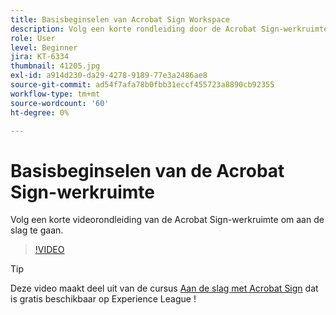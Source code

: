 ```yaml
---
title: Basisbeginselen van Acrobat Sign Workspace
description: Volg een korte rondleiding door de Acrobat Sign-werkruimte om aan de slag te gaan
role: User
level: Beginner
jira: KT-6334
thumbnail: 41205.jpg
exl-id: a914d230-da29-4278-9189-77e3a2486ae8
source-git-commit: ad54f7afa78b0fbb31eccf455723a8890cb92355
workflow-type: tm+mt
source-wordcount: '60'
ht-degree: 0%

---
```


# Basisbeginselen van de Acrobat Sign-werkruimte

Volg een korte videorondleiding van de Acrobat Sign-werkruimte om aan de slag te gaan.

>[!VIDEO](https://video.tv.adobe.com/v/41205?quality=12&learn=on&hidetitle=true)

>[!TIP]
>
>Deze video maakt deel uit van de cursus [Aan de slag met Acrobat Sign](https://experienceleague.adobe.com/?recommended=Sign-U-1-2020.1) dat is gratis beschikbaar op Experience League !

